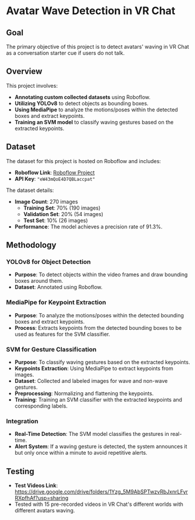 # Avatar Wave Detection in VR Chat

## Goal

The primary objective of this project is to detect avatars' waving in VR Chat as a conversation starter cue if users do not talk.

## Overview

This project involves:
- **Annotating custom collected datasets** using Roboflow.
- **Utilizing YOLOv8** to detect objects as bounding boxes.
- **Using MediaPipe** to analyze the motions/poses within the detected boxes and extract keypoints.
- **Training an SVM model** to classify waving gestures based on the extracted keypoints.

## Dataset

The dataset for this project is hosted on Roboflow and includes:

- **Roboflow Link**: [Roboflow Project](https://app.roboflow.com)
- **API Key**: `"eW43mQoE4D7QBLaccpat"`
  
The dataset details:

- **Image Count**: 270 images
  - **Training Set**: 70% (190 images)
  - **Validation Set**: 20% (54 images)
  - **Test Set**: 10% (26 images)
- **Performance**: The model achieves a precision rate of 91.3%.

## Methodology

### YOLOv8 for Object Detection
- **Purpose**: To detect objects within the video frames and draw bounding boxes around them.
- **Dataset**: Annotated using Roboflow.

### MediaPipe for Keypoint Extraction
- **Purpose**: To analyze the motions/poses within the detected bounding boxes and extract keypoints.
- **Process**: Extracts keypoints from the detected bounding boxes to be used as features for the SVM classifier.

### SVM for Gesture Classification
- **Purpose**: To classify waving gestures based on the extracted keypoints.
- **Keypoints Extraction**: Using MediaPipe to extract keypoints from images.
- **Dataset**: Collected and labeled images for wave and non-wave gestures.
- **Preprocessing**: Normalizing and flattening the keypoints.
- **Training**: Training an SVM classifier with the extracted keypoints and corresponding labels.

### Integration
- **Real-Time Detection**: The SVM model classifies the gestures in real-time.
- **Alert System**: If a waving gesture is detected, the system announces it but only once within a minute to avoid repetitive alerts.

## Testing
- **Test Videos Link**: https://drive.google.com/drive/folders/1Yzg_5M9AbSPTwzvRbJxnrLFyrRXpfhAf?usp=sharing
- Tested with 15 pre-recorded videos in VR Chat's different worlds with different avatars waving.
